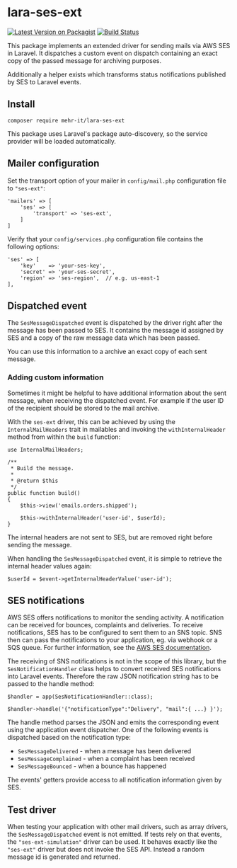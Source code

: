# lara-ses-ext
[![Latest Version on Packagist](https://img.shields.io/packagist/v/mehr-it/lara-ses-ext.svg?style=flat-square)](https://packagist.org/packages/mehr-it/lara-ses-ext)
[![Build Status](https://travis-ci.org/mehr-it/lara-ses-ext.svg?branch=master)](https://travis-ci.org/mehr-it/lara-ses-ext)

This package implements an extended driver for sending mails via AWS SES in Laravel. It dispatches
a custom event on dispatch containing an exact copy of the passed message for archiving purposes.

Additionally a helper exists which transforms status notifications published by SES to 
Laravel events.

## Install

	composer require mehr-it/lara-ses-ext
	
This package uses Laravel's package auto-discovery, so the service provider will be loaded 
automatically.


## Mailer configuration
Set the transport option of your mailer in `config/mail.php` configuration file to `"ses-ext"`:

    'mailers' => [
        'ses' => [
            'transport' => 'ses-ext',
        ]
    ]

Verify  that your `config/services.php` configuration file contains the following options:

	'ses' => [
        'key'    => 'your-ses-key',
        'secret' => 'your-ses-secret',
        'region' => 'ses-region',  // e.g. us-east-1
    ],
    
## Dispatched event
The `SesMessageDispatched` event is dispatched by the driver right after the message has been
passed to SES. It contains the message id assigned by SES and a copy of the raw message data
which has been passed.

You can use this information to a archive an exact copy of each sent message.

### Adding custom information
Sometimes it might be helpful to have additional information about the sent message, when receiving
the dispatched event. For example if the user ID of the recipient should be stored to the mail
archive.

With the `ses-ext` driver, this can be achieved by using the `InternalMailHeaders` trait in 
mailables and invoking the `withInternalHeader` method from within the `build` function:

    use InternalMailHeaders;

    /**
     * Build the message.
     *
     * @return $this
     */
    public function build()
    {
        $this->view('emails.orders.shipped');
    
        $this->withInternalHeader('user-id', $userId);
    }

The internal headers are not sent to SES, but are removed right before sending the message.
    
When handling the `SesMessageDispatched` event, it is simple to retrieve the internal header
values again:

    $userId = $event->getInternalHeaderValue('user-id');

## SES notifications
AWS SES offers notifications to monitor the sending activity. A notification can be received for
bounces, complaints and deliveries. To receive notifications, SES has to be configured to sent
them to an SNS topic. SNS then can pass the notifications to your application, eg. via webhook
or a SQS queue. For further information, see the 
[AWS SES documentation](https://docs.aws.amazon.com/ses/latest/DeveloperGuide/monitor-sending-activity-using-notifications.html).

The receiving of SNS notifications is not in the scope of this library, but the
`SesNotificationHandler` class helps to convert received SES notifications into Laravel events. 
Therefore the raw JSON notification string has to be passed to the handle method:

    $handler = app(SesNotificationHandler::class);
    
    $handler->handle('{"notificationType":"Delivery", "mail":{ ...} }');
    
The handle method parses the JSON and emits the corresponding event using the application
event dispatcher. One of the following events is dispatched based on the notification type:

* `SesMessageDelivered` - when a message has been delivered
* `SesMessageComplained` - when a complaint has been received
* `SesMessageBounced` - when a bounce has happened

The events' getters provide access to all notification information given by SES.


## Test driver
When testing your application with other mail drivers, such as array drivers, the `SesMessageDispatched` 
event is not emitted. If tests rely on that events, the `"ses-ext-simulation"` driver can be used. It
behaves exactly like the `"ses-ext"` driver but does not invoke the SES API. Instead a random message id
is generated and returned.
